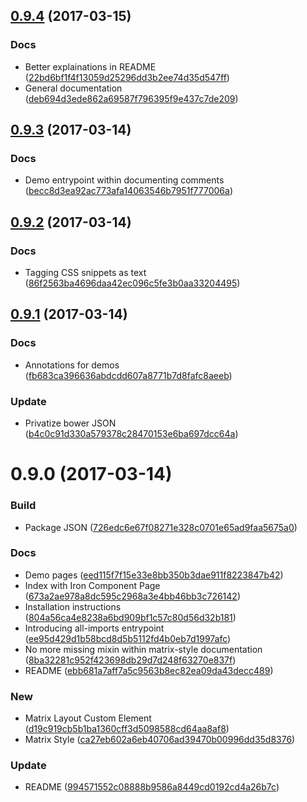 <a name="0.9.4"></a>
## [0.9.4](https://github.com/leodido/matrix-layout/compare/v0.9.3...v0.9.4) (2017-03-15)


### Docs

* Better explainations in README ([22bd6bf1f4f13059d25296dd3b2ee74d35d547ff](https://github.com/leodido/matrix-layout/commit/22bd6bf1f4f13059d25296dd3b2ee74d35d547ff))
* General documentation ([deb694d3ede862a69587f796395f9e437c7de209](https://github.com/leodido/matrix-layout/commit/deb694d3ede862a69587f796395f9e437c7de209))



<a name="0.9.3"></a>
## [0.9.3](https://github.com/leodido/matrix-layout/compare/v0.9.2...v0.9.3) (2017-03-14)


### Docs

* Demo entrypoint within documenting comments ([becc8d3ea92ac773afa14063546b7951f777006a](https://github.com/leodido/matrix-layout/commit/becc8d3ea92ac773afa14063546b7951f777006a))



<a name="0.9.2"></a>
## [0.9.2](https://github.com/leodido/matrix-layout/compare/v0.9.1...v0.9.2) (2017-03-14)


### Docs

* Tagging CSS snippets as text ([86f2563ba4696daa42ec096c5fe3b0aa33204495](https://github.com/leodido/matrix-layout/commit/86f2563ba4696daa42ec096c5fe3b0aa33204495))



<a name="0.9.1"></a>
## [0.9.1](https://github.com/leodido/matrix-layout/compare/v0.9.0...v0.9.1) (2017-03-14)


### Docs

* Annotations for demos ([fb683ca396636abdcdd607a8771b7d8fafc8aeeb](https://github.com/leodido/matrix-layout/commit/fb683ca396636abdcdd607a8771b7d8fafc8aeeb))

### Update

* Privatize bower JSON ([b4c0c91d330a579378c28470153e6ba697dcc64a](https://github.com/leodido/matrix-layout/commit/b4c0c91d330a579378c28470153e6ba697dcc64a))



<a name="0.9.0"></a>
# 0.9.0 (2017-03-14)


### Build

* Package JSON ([726edc6e67f08271e328c0701e65ad9faa5675a0](https://github.com/leodido/matrix-layout/commit/726edc6e67f08271e328c0701e65ad9faa5675a0))

### Docs

* Demo pages ([eed115f7f15e33e8bb350b3dae911f8223847b42](https://github.com/leodido/matrix-layout/commit/eed115f7f15e33e8bb350b3dae911f8223847b42))
* Index with Iron Component Page ([673a2ae978a8dc595c2968a3e4bb46bb3c726142](https://github.com/leodido/matrix-layout/commit/673a2ae978a8dc595c2968a3e4bb46bb3c726142))
* Installation instructions ([804a56ca4e8238a6bd909bf1c57c80d56d32b181](https://github.com/leodido/matrix-layout/commit/804a56ca4e8238a6bd909bf1c57c80d56d32b181))
* Introducing all-imports entrypoint ([ee95d429d1b58bcd8d5b5112fd4b0eb7d1997afc](https://github.com/leodido/matrix-layout/commit/ee95d429d1b58bcd8d5b5112fd4b0eb7d1997afc))
* No more missing mixin within matrix-style documentation ([8ba32281c952f423698db29d7d248f63270e837f](https://github.com/leodido/matrix-layout/commit/8ba32281c952f423698db29d7d248f63270e837f))
* README ([ebb681a7aff7a5c9563b8ec82ea09da43decc489](https://github.com/leodido/matrix-layout/commit/ebb681a7aff7a5c9563b8ec82ea09da43decc489))

### New

* Matrix Layout Custom Element ([d19c919cb5b1ba1360cff3d5098588cd64aa8af8](https://github.com/leodido/matrix-layout/commit/d19c919cb5b1ba1360cff3d5098588cd64aa8af8))
* Matrix Style ([ca27eb602a6eb40706ad39470b00996dd35d8376](https://github.com/leodido/matrix-layout/commit/ca27eb602a6eb40706ad39470b00996dd35d8376))

### Update

* README ([994571552c08888b9586a8449cd0192cd4a26b7c](https://github.com/leodido/matrix-layout/commit/994571552c08888b9586a8449cd0192cd4a26b7c))



